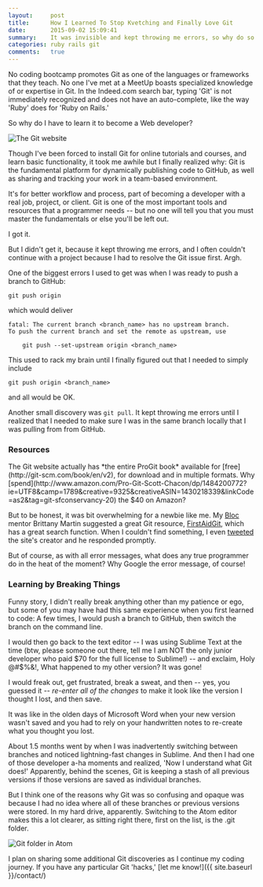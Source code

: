 ```yaml
---
layout:     post
title:      How I Learned To Stop Kvetching and Finally Love Git
date:       2015-09-02 15:09:41
summary:    It was invisible and kept throwing me errors, so why do so many developers swear by it?
categories: ruby rails git
comments:   true
---
```


No coding bootcamp promotes Git as one of the languages or frameworks that they teach.  No one I've met at a MeetUp boasts specialized knowledge of or expertise in Git. In the Indeed.com search bar, typing 'Git' is not immediately recognized and does not have an auto-complete, like the way 'Ruby' does for 'Ruby on Rails.'

So why do I have to learn it to become a Web developer?

![The Git website](http://i60.tinypic.com/244o2oi.jpg)

Though I've been forced to install Git for online tutorials and courses, and learn basic functionality, it took me awhile but I finally realized why:  Git is the fundamental platform for dynamically publishing code to GitHub, as well as sharing and tracking your work in a team-based environment.

It's for better workflow and process, part of becoming a developer with a real job, project, or client. Git is one of the most important tools and resources that a programmer needs -- but no one will tell you that you must master the fundamentals or else you'll be left out.

I got it.

But I didn't get it, because it kept throwing me errors, and I often couldn't continue with a project because I had to resolve the Git issue first.  Argh.

One of the biggest errors I used to get was when I was ready to push a branch to GitHub:

```
git push origin
```

which would deliver

```
fatal: The current branch <branch_name> has no upstream branch.
To push the current branch and set the remote as upstream, use
```

```
    git push --set-upstream origin <branch_name>
```


This used to rack my brain until I finally figured out that I needed to simply include

```
git push origin <branch_name>
```

and all would be OK.

Another small discovery was ```git pull```.  It kept throwing me errors until I realized that I needed to make sure I was in the same branch locally that I was pulling from from GitHub.

<h3>Resources</h3>
The Git website actually has *the entire ProGit book* available for [free](http://git-scm.com/book/en/v2), for download and in multiple formats.  Why [spend](http://www.amazon.com/Pro-Git-Scott-Chacon/dp/1484200772?ie=UTF8&camp=1789&creative=9325&creativeASIN=1430218339&linkCode=as2&tag=git-sfconservancy-20) the $40 on Amazon?

But to be honest, it was  bit overwhelming for a newbie like me.  My [Bloc](https://www.bloc.io/web-development-bootcamp) mentor Brittany Martin suggested a great Git resource, [FirstAidGit](http://www.firstaidgit.io), which has a great search function.  When I couldn't find something, I even [tweeted](http://twitter.com/magalhini) the site's creator and he responded promptly.

But of course, as with all error messages, what does any true programmer do in the heat of the moment?  Why Google the error message, of course!

<h3>Learning by Breaking Things</h3>
Funny story, I didn't really break anything other than my patience or ego, but some of you may have had this same experience when you first learned to code:  A few times, I would push a branch to GitHub, then switch the branch on the command line.  

I would then go back to the text editor -- I was using Sublime Text at the time (btw, please someone out there, tell me I am NOT the only junior developer who paid $70 for the full license to Sublime!) -- and exclaim, Holy @#$%&!, What happened to my other version? It was gone! 

I would freak out, get frustrated, break a sweat, and then -- yes, you guessed it -- *re-enter all of the changes* to make it look like the version I thought I lost, and then save.

It was like in the olden days of Microsoft Word when your new version wasn't saved and you had to rely on your handwritten notes to re-create what you thought you lost.

About 1.5 months went by when I was inadvertently switching between branches and noticed lightning-fast changes in Sublime. And then I had one of those developer a-ha moments and realized, 'Now I understand what Git does!'  Apparently, behind the scenes, Git is keeping a stash of all previous versions if those versions are saved as individual branches.

But I think one of the reasons why Git was so confusing and opaque was because I had no idea where all of these branches or previous versions were stored. In my hard drive, apparently. Switching to the Atom editor makes this a lot clearer, as sitting right there, first on the list, is the .git folder.  

![Git folder in Atom](http://i61.tinypic.com/21ki2hu.jpg)

I plan on sharing some additional Git discoveries as I continue my coding journey.  If you have any particular Git 'hacks,' [let me know!]({{ site.baseurl }}/contact/)
